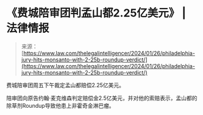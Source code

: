 <!--yml

category: 未分类

date: 2024-05-27 15:18:00

-->

# 《费城陪审团判孟山都2.25亿美元》 | 法律情报

> 来源：[https://www.law.com/thelegalintelligencer/2024/01/26/philadelphia-jury-hits-monsanto-with-2-25b-roundup-verdict/](https://www.law.com/thelegalintelligencer/2024/01/26/philadelphia-jury-hits-monsanto-with-2-25b-roundup-verdict/)

费城陪审团周五下午裁定孟山都赔偿2.25亿美元。

陪审团向原告约翰·麦克维森判定赔偿金2.5亿美元，并对他的索赔表示，孟山都的除草剂Roundup导致他患上非霍奇金淋巴瘤。
